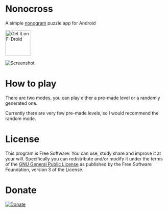 # Nonocross
A simple [nonogram](https://en.wikipedia.org/wiki/Nonogram) puzzle app for Android

[<img src="https://f-droid.org/badge/get-it-on.png" alt="Get it on F-Droid" height="80">](https://f-droid.org/packages/com.picross.nonocross/)

![Screenshot](screenshot.png)

# How to play
There are two modes, you can play either a pre-made level or a randomly generated one.

Currently there are very few pre-made levels, so I would recommend the random mode.

# License
This program is Free Software: You can use, study share and improve it at your will. Specifically you can redistribute and/or modify it under the terms of the [GNU General Public License](https://www.gnu.org/licenses/gpl-3.0.html) as published by the Free Software Foundation, version 3 of the License.

# Donate

[![Donate](https://img.shields.io/badge/Donate-PayPal-green.svg)](https://paypal.me/jaredtf)
